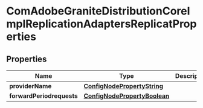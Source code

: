 
# ComAdobeGraniteDistributionCoreImplReplicationAdaptersReplicatProperties

## Properties
Name | Type | Description | Notes
------------ | ------------- | ------------- | -------------
**providerName** | [**ConfigNodePropertyString**](ConfigNodePropertyString.md) |  |  [optional]
**forwardPeriodrequests** | [**ConfigNodePropertyBoolean**](ConfigNodePropertyBoolean.md) |  |  [optional]



